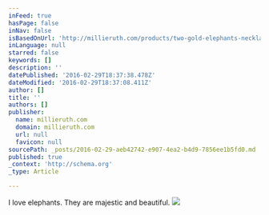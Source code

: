```yaml
---
inFeed: true
hasPage: false
inNav: false
isBasedOnUrl: 'http://millieruth.com/products/two-gold-elephants-necklace'
inLanguage: null
starred: false
keywords: []
description: ''
datePublished: '2016-02-29T18:37:38.478Z'
dateModified: '2016-02-29T18:37:08.411Z'
author: []
title: ''
authors: []
publisher:
  name: millieruth.com
  domain: millieruth.com
  url: null
  favicon: null
sourcePath: _posts/2016-02-29-aeb42742-e907-4ea2-b4d9-7856ee1b5fd0.md
published: true
_context: 'http://schema.org'
_type: Article

---
```

I love elephants. They are majestic and beautiful. ![](http://cdn.shopify.com/s/files/1/1080/9708/products/two_elephants_gold_1024x1024.png?v=1455667005)